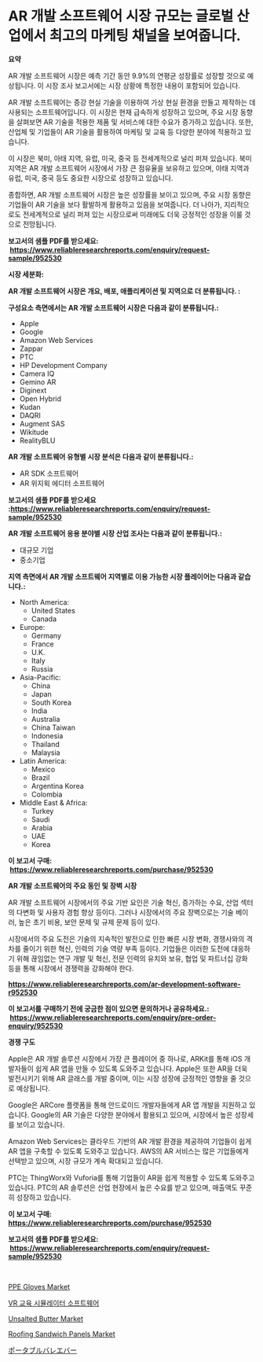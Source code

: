 <p><h1>AR 개발 소프트웨어 시장 규모는 글로벌 산업에서 최고의 마케팅 채널을 보여줍니다.</h1></p><p><strong>요약</strong></p>
<p><p>AR 개발 소프트웨어 시장은 예측 기간 동안 9.9%의 연평균 성장률로 성장할 것으로 예상됩니다. 이 시장 조사 보고서에는 시장 상황에 특정한 내용이 포함되어 있습니다.</p><p>AR 개발 소프트웨어는 증강 현실 기술을 이용하여 가상 현실 환경을 만들고 제작하는 데 사용되는 소프트웨어입니다. 이 시장은 현재 급속하게 성장하고 있으며, 주요 시장 동향을 살펴보면 AR 기술을 적용한 제품 및 서비스에 대한 수요가 증가하고 있습니다. 또한, 산업체 및 기업들이 AR 기술을 활용하여 마케팅 및 교육 등 다양한 분야에 적용하고 있습니다.</p><p>이 시장은 북미, 아태 지역, 유럽, 미국, 중국 등 전세계적으로 널리 퍼져 있습니다. 북미 지역은 AR 개발 소프트웨어 시장에서 가장 큰 점유율을 보유하고 있으며, 아태 지역과 유럽, 미국, 중국 등도 중요한 시장으로 성장하고 있습니다.</p><p>종합하면, AR 개발 소프트웨어 시장은 높은 성장률을 보이고 있으며, 주요 시장 동향은 기업들이 AR 기술을 보다 활발하게 활용하고 있음을 보여줍니다. 더 나아가, 지리적으로도 전세계적으로 널리 퍼져 있는 시장으로써 미래에도 더욱 긍정적인 성장을 이룰 것으로 전망됩니다.</p></p>
<p><strong>보고서의 샘플 PDF를 받으세요: &nbsp;<a href="https://www.reliableresearchreports.com/enquiry/request-sample/952530">https://www.reliableresearchreports.com/enquiry/request-sample/952530</a></strong></p>
<p><strong>시장 세분화:</strong></p>
<p><strong> AR 개발 소프트웨어 시장은 개요, 배포, 애플리케이션 및 지역으로 더 분류됩니다. :</strong></p>
<p><strong>구성요소 측면에서는 AR 개발 소프트웨어 시장은 다음과 같이 분류됩니다.:</strong></p>
<p><ul><li>Apple</li><li>Google</li><li>Amazon Web Services</li><li>Zappar</li><li>PTC</li><li>HP Development Company</li><li>Camera IQ</li><li>Gemino AR</li><li>Diginext</li><li>Open Hybrid</li><li>Kudan</li><li>DAQRI</li><li>Augment SAS</li><li>Wikitude</li><li>RealityBLU</li></ul></p>
<p><strong> AR 개발 소프트웨어 유형별 시장 분석은 다음과 같이 분류됩니다.:</strong></p>
<p><ul><li>AR SDK 소프트웨어</li><li>AR 위지윅 에디터 소프트웨어</li></ul></p>
<p><strong>보고서의 샘플 PDF를 받으세요 :<a href="https://www.reliableresearchreports.com/enquiry/request-sample/952530">https://www.reliableresearchreports.com/enquiry/request-sample/952530</a></strong></p>
<p><strong> AR 개발 소프트웨어 응용 분야별 시장 산업 조사는 다음과 같이 분류됩니다.:</strong></p>
<p><ul><li>대규모 기업</li><li>중소기업</li></ul></p>
<p><strong>지역 측면에서 AR 개발 소프트웨어 지역별로 이용 가능한 시장 플레이어는 다음과 같습니다.:</strong></p>
<p><ul>
    <li>
        North America:
        <ul>
            <li>United States</li>
            <li>Canada</li>
        </ul>
    </li>
    <li>
        Europe:
        <ul>
            <li>Germany</li>
            <li>France</li>
            <li>U.K.</li>
            <li>Italy</li>
            <li>Russia</li>
        </ul>
    </li>
    <li>
        Asia-Pacific:
        <ul>
            <li>China</li>
            <li>Japan</li>
            <li>South Korea</li>
            <li>India</li>
            <li>Australia</li>
            <li>China Taiwan</li>
            <li>Indonesia</li>
            <li>Thailand</li>
            <li>Malaysia</li>
        </ul>
    </li>
    <li>
        Latin America:
        <ul>
            <li>Mexico</li>
            <li>Brazil</li>
            <li>Argentina Korea</li>
            <li>Colombia</li>
        </ul>
    </li>
    <li>
        Middle East & Africa:
        <ul>
            <li>Turkey</li>
            <li>Saudi</li>
            <li>Arabia</li>
            <li>UAE</li>
            <li>Korea</li>
        </ul>
    </li>
    </ul></p>
<p><strong>이 보고서 구매: &nbsp;<a href="https://www.reliableresearchreports.com/purchase/952530">https://www.reliableresearchreports.com/purchase/952530</a></strong></p>
<p><strong>AR 개발 소프트웨어의 주요 동인 및 장벽 시장</strong></p>
<p><p>AR 개발 소프트웨어 시장에서의 주요 기반 요인은 기술 혁신, 증가하는 수요, 산업 섹터의 다변화 및 사용자 경험 향상 등이다. 그러나 시장에서의 주요 장벽으로는 기술 베이러, 높은 초기 비용, 보안 문제 및 규제 문제 등이 있다. </p><p>시장에서의 주요 도전은 기술의 지속적인 발전으로 인한 빠른 시장 변화, 경쟁사와의 격차를 줄이기 위한 혁신, 인력의 기술 역량 부족 등이다. 기업들은 이러한 도전에 대응하기 위해 끊임없는 연구 개발 및 혁신, 전문 인력의 유치와 보유, 협업 및 파트너십 강화 등을 통해 시장에서 경쟁력을 강화해야 한다.</p></p>
<p><strong><a href="https://www.reliableresearchreports.com/ar-development-software-r952530">https://www.reliableresearchreports.com/ar-development-software-r952530</a></strong></p>
<p><strong>이 보고서를 구매하기 전에 궁금한 점이 있으면 문의하거나 공유하세요.: &nbsp;<a href="https://www.reliableresearchreports.com/enquiry/pre-order-enquiry/952530">https://www.reliableresearchreports.com/enquiry/pre-order-enquiry/952530</a></strong></p>
<p><strong>경쟁 구도</strong></p>
<p><p>Apple은 AR 개발 솔루션 시장에서 가장 큰 플레이어 중 하나로, ARKit를 통해 iOS 개발자들이 쉽게 AR 앱을 만들 수 있도록 도와주고 있습니다. Apple은 또한 AR을 더욱 발전시키기 위해 AR 글래스를 개발 중이며, 이는 시장 성장에 긍정적인 영향을 줄 것으로 예상됩니다.</p><p>Google은 ARCore 플랫폼을 통해 안드로이드 개발자들에게 AR 앱 개발을 지원하고 있습니다. Google의 AR 기술은 다양한 분야에서 활용되고 있으며, 시장에서 높은 성장세를 보이고 있습니다.</p><p>Amazon Web Services는 클라우드 기반의 AR 개발 환경을 제공하여 기업들이 쉽게 AR 앱을 구축할 수 있도록 도와주고 있습니다. AWS의 AR 서비스는 많은 기업들에게 선택받고 있으며, 시장 규모가 계속 확대되고 있습니다.</p><p>PTC는 ThingWorx와 Vuforia를 통해 기업들이 AR을 쉽게 적용할 수 있도록 도와주고 있습니다. PTC의 AR 솔루션은 산업 현장에서 높은 수요를 받고 있으며, 매출액도 꾸준히 성장하고 있습니다.</p></p>
<p><strong>이 보고서 구매: &nbsp; <a href="https://www.reliableresearchreports.com/purchase/952530">https://www.reliableresearchreports.com/purchase/952530</a></strong></p>
<p><strong>보고서의 샘플 PDF를 받으세요: &nbsp;<a href="https://www.reliableresearchreports.com/enquiry/request-sample/952530">https://www.reliableresearchreports.com/enquiry/request-sample/952530</a></strong><strong></strong></p>
<p>&nbsp;</p>
<p><p><a href="https://www.linkedin.com/pulse/analyzing-ppe-gloves-market-global-industry-perspective-forecast-p63af?trackingId=UqqBeOPXA%2BCXBuQftfCx%2BQ%3D%3D">PPE Gloves Market</a></p><p><a href="https://github.com/JackieFauhey9089475/Market-Research-Report-List-1/blob/main/681347371960.md">VR 교육 시뮬레이터 소프트웨어</a></p><p><a href="https://www.linkedin.com/pulse/unsalted-butter-market-outlook-industry-overview-forecast-2024-7zaqc?trackingId=2RkVGRW4fG4StIK86cltjw%3D%3D">Unsalted Butter Market</a></p><p><a href="https://issuu.com/reportprime-2/docs/roofing-sandwich-panels-market-size-2030.pptx">Roofing Sandwich Panels Market</a></p><p><a href="https://github.com/LenoraKris2023/Market-Research-Report-List-1/blob/main/665326676074.md">ポータブルバレエバー</a></p></p>